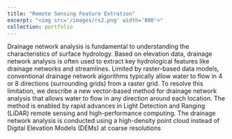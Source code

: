 ```yaml
---
title: "Remote Sensing Feature Extration"
excerpt: "<img src='/images/rs2.png' width='800'>"
collection: portfolio
---
```


Drainage network analysis is fundamental to understanding the characteristics of surface hydrology. Based on elevation data, drainage network analysis is often used to extract key hydrological features like drainage networks and streamlines. Limited by raster-based data models, conventional drainage network algorithms typically allow water to flow in 4 or 8 directions (surrounding grids) from a raster grid. To resolve this limitation, we describe a new vector-based method for drainage network analysis that allows water to flow in any direction around each location. The method is enabled by rapid advances in Light Detection and Ranging (LiDAR) remote sensing and high-performance computing. The drainage network analysis is conducted using a high-density point cloud instead of Digital Elevation Models (DEMs) at coarse resolutions
